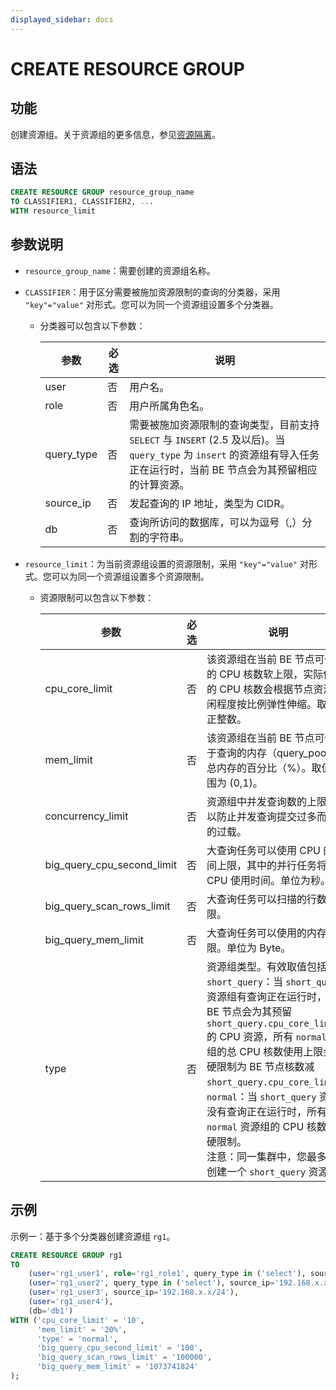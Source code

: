 ```yaml
---
displayed_sidebar: docs
---
```


# CREATE RESOURCE GROUP

## 功能

创建资源组。关于资源组的更多信息，参见[资源隔离](../../../administration/resource_group.md)。

## 语法

```SQL
CREATE RESOURCE GROUP resource_group_name
TO CLASSIFIER1, CLASSIFIER2, ...
WITH resource_limit
```

## 参数说明

- `resource_group_name`：需要创建的资源组名称。

- `CLASSIFIER`：用于区分需要被施加资源限制的查询的分类器，采用 `"key"="value"` 对形式。您可以为同一个资源组设置多个分类器。

  - 分类器可以包含以下参数：

    | **参数**   | **必选** | **说明**                                            |
    | ---------- | -------- | --------------------------------------------------- |
    | user       | 否       | 用户名。                                            |
    | role       | 否       | 用户所属角色名。                                    |
    | query_type | 否       | 需要被施加资源限制的查询类型，目前支持 `SELECT` 与 `INSERT` (2.5 及以后)。当 `query_type` 为 `insert` 的资源组有导入任务正在运行时，当前 BE 节点会为其预留相应的计算资源。 |
    | source_ip  | 否       | 发起查询的 IP 地址，类型为 CIDR。                   |
    | db         | 否       | 查询所访问的数据库，可以为逗号（,）分割的字符串。   |

- `resource_limit`：为当前资源组设置的资源限制，采用 `"key"="value"` 对形式。您可以为同一个资源组设置多个资源限制。

  - 资源限制可以包含以下参数：

    | **参数**                   | **必选** | **说明**                                                     |
    | -------------------------- | -------- | ------------------------------------------------------------ |
    | cpu_core_limit             | 否       | 该资源组在当前 BE 节点可使用的 CPU 核数软上限，实际使用的 CPU 核数会根据节点资源空闲程度按比例弹性伸缩。取值为正整数。 |
    | mem_limit                  | 否       | 该资源组在当前 BE 节点可使用于查询的内存（query_pool）占总内存的百分比（%）。取值范围为 (0,1)。 |
    | concurrency_limit          | 否       | 资源组中并发查询数的上限，用以防止并发查询提交过多而导致的过载。 |
    | big_query_cpu_second_limit | 否       | 大查询任务可以使用 CPU 的时间上限，其中的并行任务将累加 CPU 使用时间。单位为秒。 |
    | big_query_scan_rows_limit  | 否       | 大查询任务可以扫描的行数上限。                               |
    | big_query_mem_limit        | 否       | 大查询任务可以使用的内存上限。单位为 Byte。                  |
    | type                       | 否       | 资源组类型。有效取值包括：<br />`short_query`：当 `short_query` 资源组有查询正在运行时，当前 BE 节点会为其预留 `short_query.cpu_core_limit` 的 CPU 资源，所有 `normal` 资源组的总 CPU 核数使用上限会被硬限制为 BE 节点核数减 `short_query.cpu_core_limit`。<br />`normal`：当 `short_query` 资源组没有查询正在运行时，所有 `normal` 资源组的 CPU 核数没有硬限制。<br />注意：同一集群中，您最多只能创建一个 `short_query` 资源组。 |

## 示例

示例一：基于多个分类器创建资源组 `rg1`。

```SQL
CREATE RESOURCE GROUP rg1
TO 
    (user='rg1_user1', role='rg1_role1', query_type in ('select'), source_ip='192.168.x.x/24'),
    (user='rg1_user2', query_type in ('select'), source_ip='192.168.x.x/24'),
    (user='rg1_user3', source_ip='192.168.x.x/24'),
    (user='rg1_user4'),
    (db='db1')
WITH ('cpu_core_limit' = '10',
      'mem_limit' = '20%',
      'type' = 'normal',
      'big_query_cpu_second_limit' = '100',
      'big_query_scan_rows_limit' = '100000',
      'big_query_mem_limit' = '1073741824'
);
```
